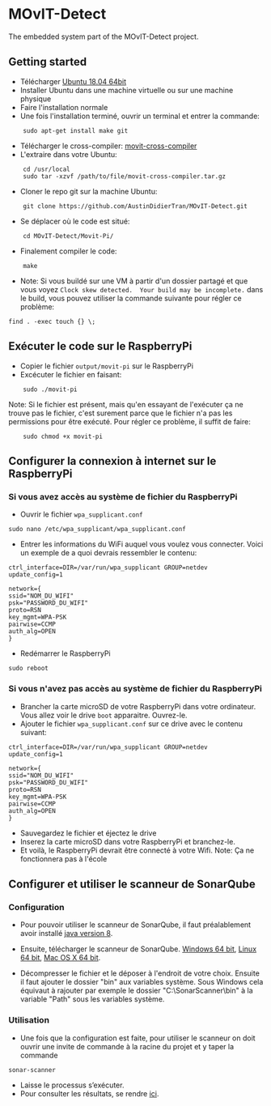 # MOvIT-Detect
The embedded system part of the MOvIT-Detect project.

## Getting started

- Télécharger [Ubuntu 18.04 64bit](http://releases.ubuntu.com/18.04/)
- Installer Ubuntu dans une machine virtuelle ou sur une machine physique
- Faire l'installation normale
- Une fois l'installation terminé, ouvrir un terminal et entrer la commande:
``` shell
    sudo apt-get install make git
```
- Télécharger le cross-compiler: [movit-cross-compiler](https://1drv.ms/u/s!AjyPHvJRDLOMrhWOt6g2g4qBiGZn)
- L'extraire dans votre Ubuntu:
``` shell
    cd /usr/local
    sudo tar -xzvf /path/to/file/movit-cross-compiler.tar.gz
```
- Cloner le repo git sur la machine Ubuntu:
```shell
    git clone https://github.com/AustinDidierTran/MOvIT-Detect.git
```
- Se déplacer où le code est situé:
```shell
    cd MOvIT-Detect/Movit-Pi/
```
- Finalement compiler le code:
```shell
    make
```
- Note: Si vous buildé sur une VM à partir d'un dossier partagé et que vous voyez `Clock skew detected.  Your build may be incomplete.` dans le build, vous pouvez utiliser la commande suivante pour régler ce problème:
``` shell
find . -exec touch {} \;
```

## Exécuter le code sur le RaspberryPi

- Copier le fichier `output/movit-pi` sur le RaspberryPi
- Excécuter le fichier en faisant:
```shell
    sudo ./movit-pi
```
Note: Si le fichier est présent, mais qu'en essayant de l'exécuter ça ne trouve pas le fichier, c'est surement parce que le fichier n'a pas les permissions pour être exécuté. Pour régler ce problème, il suffit de faire:
```shell
    sudo chmod +x movit-pi
```

## Configurer la connexion à internet sur le RaspberryPi

### Si vous avez accès au système de fichier du RaspberryPi
- Ouvrir le fichier `wpa_supplicant.conf`
```shell
sudo nano /etc/wpa_supplicant/wpa_supplicant.conf
```
- Entrer les informations du WiFi auquel vous voulez vous connecter. Voici un exemple de a quoi devrais ressembler le contenu:
```
ctrl_interface=DIR=/var/run/wpa_supplicant GROUP=netdev
update_config=1

network={
ssid="NOM_DU_WIFI"
psk="PASSWORD_DU_WIFI"
proto=RSN
key_mgmt=WPA-PSK
pairwise=CCMP
auth_alg=OPEN
}

```
- Redémarrer le RaspberryPi
```shell
sudo reboot
```

### Si vous n'avez pas accès au système de fichier du RaspberryPi
- Brancher la carte microSD de votre RaspberryPi dans votre ordinateur. Vous allez voir le drive `boot` apparaitre. Ouvrez-le. 
- Ajouter le fichier `wpa_supplicant.conf` sur ce drive avec le contenu suivant:
```
ctrl_interface=DIR=/var/run/wpa_supplicant GROUP=netdev
update_config=1

network={
ssid="NOM_DU_WIFI"
psk="PASSWORD_DU_WIFI"
proto=RSN
key_mgmt=WPA-PSK
pairwise=CCMP
auth_alg=OPEN
}

```
- Sauvegardez le fichier et éjectez le drive
- Inserez la carte microSD dans votre RaspberryPi et branchez-le.
- Et voilà, le RaspberryPi devrait être connecté à votre Wifi.
Note: Ça ne fonctionnera pas à l'école

## Configurer  et utiliser le scanneur de SonarQube

### Configuration

- Pour pouvoir utiliser le scanneur de SonarQube, il faut préalablement avoir installé [java version 8](https://www.java.com/fr/download/).

- Ensuite, télécharger le scanneur de SonarQube.
[Windows 64 bit](https://sonarsource.bintray.com/Distribution/sonar-scanner-cli/sonar-scanner-cli-3.2.0.1227-windows.zip),
[Linux 64 bit](https://sonarsource.bintray.com/Distribution/sonar-scanner-cli/sonar-scanner-cli-3.2.0.1227-linux.zip),
[Mac OS X 64 bit](https://sonarsource.bintray.com/Distribution/sonar-scanner-cli/sonar-scanner-cli-3.2.0.1227-macosx.zip).

- Décompresser le fichier et le déposer à l'endroit de votre choix.
Ensuite il faut ajouter le dossier "bin" aux variables système.
Sous Windows cela équivaut à rajouter par exemple le dossier "C:\SonarScanner\bin" à la variable "Path" sous les variables système.

### Utilisation

- Une fois que la configuration est faite, pour utiliser le scanneur on doit ouvrir une invite de commande à la racine du projet et y taper la commande 

```shell
sonar-scanner
```
- Laisse le processus s’exécuter.
- Pour consulter les résultats, se rendre [ici](http://sonarqubemovitplus.ddns.net:9000).
